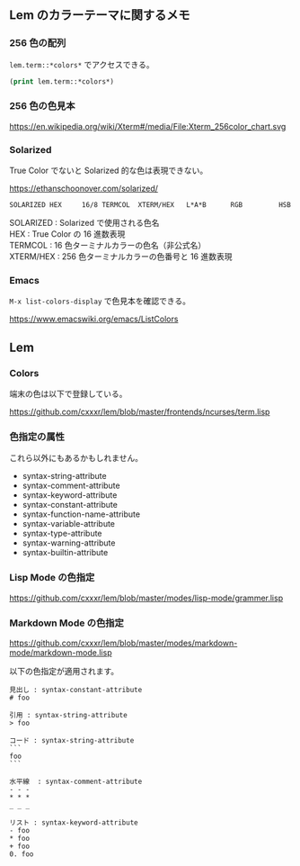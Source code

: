 
## Lem のカラーテーマに関するメモ

### 256 色の配列

`lem.term::*colors*` でアクセスできる。

````lisp
(print lem.term::*colors*)
````

### 256 色の色見本

https://en.wikipedia.org/wiki/Xterm#/media/File:Xterm_256color_chart.svg

### Solarized

True Color でないと Solarized 的な色は表現できない。

https://ethanschoonover.com/solarized/
````
SOLARIZED HEX     16/8 TERMCOL  XTERM/HEX   L*A*B      RGB         HSB
````

SOLARIZED : Solarized で使用される色名  
HEX : True Color の 16 進数表現  
TERMCOL : 16 色ターミナルカラーの色名（非公式名）  
XTERM/HEX : 256 色ターミナルカラーの色番号と 16 進数表現  

### Emacs

`M-x list-colors-display` で色見本を確認できる。

https://www.emacswiki.org/emacs/ListColors

## Lem

### Colors

端末の色は以下で登録している。

https://github.com/cxxxr/lem/blob/master/frontends/ncurses/term.lisp

### 色指定の属性

これら以外にもあるかもしれません。

- syntax-string-attribute
- syntax-comment-attribute
- syntax-keyword-attribute
- syntax-constant-attribute
- syntax-function-name-attribute
- syntax-variable-attribute
- syntax-type-attribute
- syntax-warning-attribute
- syntax-builtin-attribute

### Lisp Mode の色指定

https://github.com/cxxxr/lem/blob/master/modes/lisp-mode/grammer.lisp



### Markdown Mode の色指定

https://github.com/cxxxr/lem/blob/master/modes/markdown-mode/markdown-mode.lisp

以下の色指定が適用されます。

````
見出し : syntax-constant-attribute
# foo

引用 : syntax-string-attribute
> foo

コード : syntax-string-attribute
```
foo
```

水平線  : syntax-comment-attribute
- - -
* * *
_ _ _

リスト : syntax-keyword-attribute
- foo
* foo
+ foo
0. foo
````
